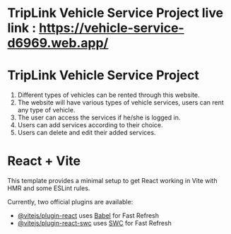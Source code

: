 # TripLink Vehicle Service Project live link : https://vehicle-service-d6969.web.app/

# TripLink Vehicle Service Project

1. Different types of vehicles can be rented through this website.
2. The website will have various types of vehicle services, users can rent any type of vehicle.
3. The user can access the services if he/she is logged in.
4. Users can add services according to their choice.
5. Users can delete and edit their added services.

# React + Vite

This template provides a minimal setup to get React working in Vite with HMR and some ESLint rules.

Currently, two official plugins are available:

- [@vitejs/plugin-react](https://github.com/vitejs/vite-plugin-react/blob/main/packages/plugin-react/README.md) uses [Babel](https://babeljs.io/) for Fast Refresh
- [@vitejs/plugin-react-swc](https://github.com/vitejs/vite-plugin-react-swc) uses [SWC](https://swc.rs/) for Fast Refresh
